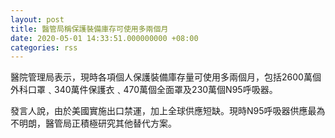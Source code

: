 ```yaml
---
layout: post
title: 醫管局稱保護裝備庫存可使用多兩個月
date: 2020-05-01 14:33:51.000000000 +08:00
categories: rss
---
```


醫院管理局表示，現時各項個人保護裝備庫存量可使用多兩個月，包括2600萬個外科口罩﹑340萬件保護衣﹑470萬個全面罩及230萬個N95呼吸器。

發言人說，由於美國實施出口禁運，加上全球供應短缺。現時N95呼吸器供應最為不明朗，醫管局正積極研究其他替代方案。
